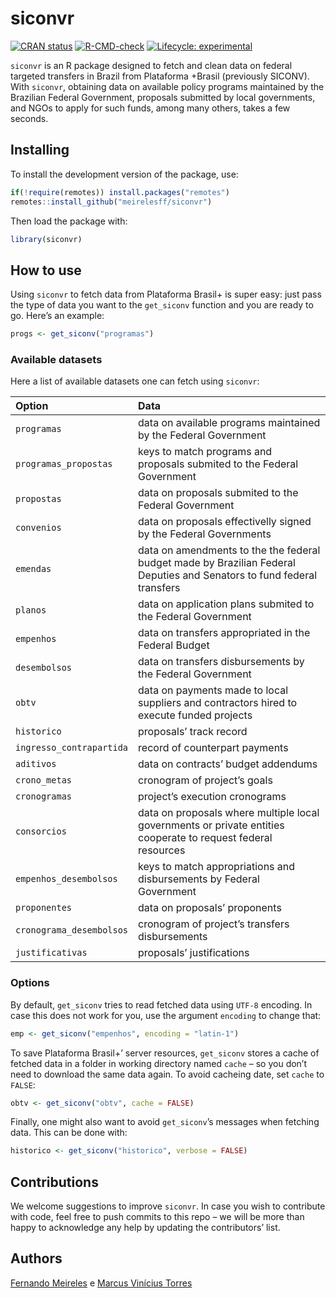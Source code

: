 
<!-- README.md is generated from README.Rmd. Please edit that file -->

# siconvr

<!-- badges: start -->

[![CRAN
status](https://www.r-pkg.org/badges/version/siconvr)](https://CRAN.R-project.org/package=siconvr)
[![R-CMD-check](https://github.com/meirelesff/siconvr/workflows/R-CMD-check/badge.svg)](https://github.com/meirelesff/siconvr/actions)
[![Lifecycle:
experimental](https://img.shields.io/badge/lifecycle-experimental-orange.svg)](https://lifecycle.r-lib.org/articles/stages.html#experimental)
<!-- badges: end -->

`siconvr` is an R package designed to fetch and clean data on federal
targeted transfers in Brazil from Plataforma +Brasil (previously
SICONV). With `siconvr`, obtaining data on available policy programs
maintained by the Brazilian Federal Government, proposals submitted by
local governments, and NGOs to apply for such funds, among many others,
takes a few seconds.

## Installing

To install the development version of the package, use:

``` r
if(!require(remotes)) install.packages("remotes")
remotes::install_github("meirelesff/siconvr")
```

Then load the package with:

``` r
library(siconvr)
```

## How to use

Using `siconvr` to fetch data from Plataforma Brasil+ is super easy:
just pass the type of data you want to the `get_siconv` function and you
are ready to go. Here’s an example:

``` r
progs <- get_siconv("programas")
```

### Available datasets

Here a list of available datasets one can fetch using `siconvr`:

| Option                   | Data                                                                                                                   |
|:-------------------------|:-----------------------------------------------------------------------------------------------------------------------|
| `programas`              | data on available programs maintained by the Federal Government                                                        |
| `programas_propostas`    | keys to match programs and proposals submited to the Federal Government                                                |
| `propostas`              | data on proposals submited to the Federal Government                                                                   |
| `convenios`              | data on proposals effectivelly signed by the Federal Governments                                                       |
| `emendas`                | data on amendments to the the federal budget made by Brazilian Federal Deputies and Senators to fund federal transfers |
| `planos`                 | data on application plans submited to the Federal Government                                                           |
| `empenhos`               | data on transfers appropriated in the Federal Budget                                                                   |
| `desembolsos`            | data on transfers disbursements by the Federal Government                                                              |
| `obtv`                   | data on payments made to local suppliers and contractors hired to execute funded projects                              |
| `historico`              | proposals’ track record                                                                                                |
| `ingresso_contrapartida` | record of counterpart payments                                                                                         |
| `aditivos`               | data on contracts’ budget addendums                                                                                    |
| `crono_metas`            | cronogram of project’s goals                                                                                           |
| `cronogramas`            | project’s execution cronograms                                                                                         |
| `consorcios`             | data on proposals where multiple local governments or private entities cooperate to request federal resources          |
| `empenhos_desembolsos`   | keys to match appropriations and disbursements by Federal Government                                                   |
| `proponentes`            | data on proposals’ proponents                                                                                          |
| `cronograma_desembolsos` | cronogram of project’s transfers disbursements                                                                         |
| `justificativas`         | proposals’ justifications                                                                                              |

### Options

By default, `get_siconv` tries to read fetched data using `UTF-8`
encoding. In case this does not work for you, use the argument
`encoding` to change that:

``` r
emp <- get_siconv("empenhos", encoding = "latin-1")
```

To save Plataforma Brasil+’ server resources, `get_siconv` stores a
cache of fetched data in a folder in working directory named `cache` –
so you don’t need to download the same data again. To avoid cacheing
date, set `cache` to `FALSE`:

``` r
obtv <- get_siconv("obtv", cache = FALSE)
```

Finally, one might also want to avoid `get_siconv`’s messages when
fetching data. This can be done with:

``` r
historico <- get_siconv("historico", verbose = FALSE)
```

## Contributions

We welcome suggestions to improve `siconvr`. In case you wish to
contribute with code, feel free to push commits to this repo – we will
be more than happy to acknowledge any help by updating the contributors’
list.

## Authors

[Fernando Meireles](https://fmeireles.com) e [Marcus Vinícius
Torres](http://marcustorresz.github.io/)
